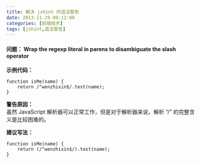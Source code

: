 ```yaml
---
title: 解决 jshint 的语法警告
date: 2013-11-29 09:12:00
categories: [前端技术]
tags: [jshint,语法警告]
---
```


#### 问题： Wrap the regexp literal in parens to disambiguate the slash operator

**示例代码：**  
```
function isMe(name) {
	return /^wenzhixin$/.test(name);
}
```

**警告原因：**  
虽然 JavaScript 解析器可以正常工作，但是对于解析器来说，解析 “/” 的完整含义是比较困难的。

**建议写法：**  
```
function isMe(name) {
	return (/^wenzhixin$/).test(name);
}
```